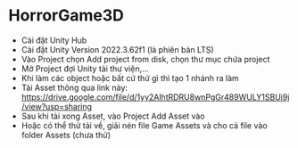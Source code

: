 # HorrorGame3D
- Cài đặt Unity Hub
- Cài đặt Unity Version 2022.3.62f1 (là phiên bản LTS)
- Vào Project chọn Add project from disk, chọn thư mục chứa project
- Mở Project đợi Unity tải thư viện,...
- Khi làm các object hoặc bất cứ thứ gì thì tạo 1 nhánh ra làm
- Tải Asset thông qua link này: https://drive.google.com/file/d/1yy2AlhtRDRU8wnPgGr489WULY1SBUi9j/view?usp=sharing
- Sau khi tải xong Asset, vào Project Add Asset vào
- Hoặc có thể thử tải về, giải nén file Game Assets và cho cả file vào folder Assets (chưa thử)
